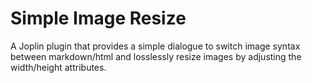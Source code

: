 # Simple Image Resize

A Joplin plugin that provides a simple dialogue to switch image syntax between markdown/html and losslessly resize images by adjusting the width/height attributes.

